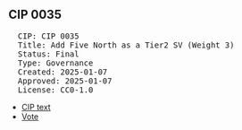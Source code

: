 ## CIP 0035

<pre>
  CIP: CIP 0035
  Title: Add Five North as a Tier2 SV (Weight 3)
  Status: Final
  Type: Governance
  Created: 2025-01-07
  Approved: 2025-01-07
  License: CC0-1.0
</pre>

* [CIP text](/cip-0035/cip-0035.pdf)
* [Vote](/cip-0035/votes:%20cip-0035.pdf)

